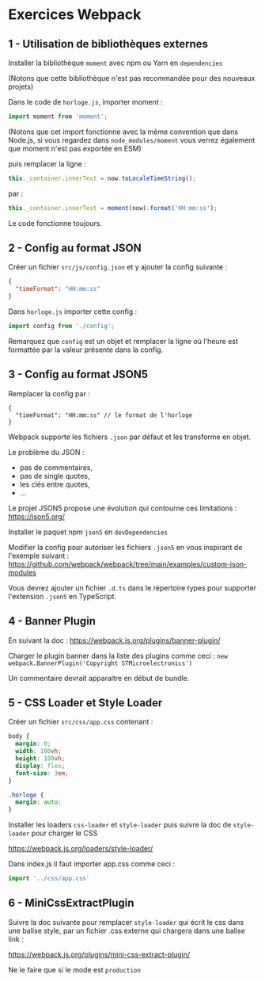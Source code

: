 # Exercices Webpack

## 1 - Utilisation de bibliothèques externes

Installer la bibliothèque `moment` avec npm ou Yarn en `dependencies`

(Notons que cette bibliothèque n'est pas recommandée pour des nouveaux projets)

Dans le code de `horloge.js`, importer moment :

```js
import moment from 'moment';
```

(Notons que cet import fonctionne avec la même convention que dans Node.js, si vous regardez dans `node_modules/moment` vous verrez également que moment n'est pas exportée en ESM)

puis remplacer la ligne :

```js
this._container.innerText = now.toLocaleTimeString();
```

par :

```js
this._container.innerText = moment(now).format('HH:mm:ss');
```

Le code fonctionne toujours.

## 2 - Config au format JSON

Créer un fichier `src/js/config.json` et y ajouter la config suivante :

```json
{
  "timeFormat": "HH:mm:ss"
}
```

Dans `horloge.js` importer cette config :

```js
import config from './config';
```

Remarquez que `config` est un objet et remplacer la ligne où l'heure est formattée par la valeur présente dans la config.

## 3 - Config au format JSON5

Remplacer la config par :

```json5
{
  "timeFormat": "HH:mm:ss" // le format de l'horloge
}
```

Webpack supporte les fichiers `.json` par défaut et les transforme en objet.

Le problème du JSON :
- pas de commentaires,
- pas de single quotes,
- les clés entre quotes,
- ...

Le projet JSON5 propose une évolution qui contourne ces limitations :
https://json5.org/

Installer le paquet npm `json5` en `devDependencies`

Modifier la config pour autoriser les fichiers `.json5` en  vous inspirant de l'exemple suivant :
https://github.com/webpack/webpack/tree/main/examples/custom-json-modules

Vous devrez ajouter un fichier `.d.ts` dans le répertoire types pour supporter l'extension `.json5` en TypeScript.

## 4 - Banner Plugin

En suivant la doc : https://webpack.js.org/plugins/banner-plugin/

Charger le plugin banner dans la liste des plugins comme ceci :
`new webpack.BannerPlugin('Copyright STMicroelectronics')`

Un commentaire devrait apparaitre en début de bundle.

## 5 - CSS Loader et Style Loader

Créer un fichier `src/css/app.css` contenant :

```css
body {
  margin: 0;
  width: 100vh;
  height: 100vh;
  display: flex;
  font-size: 3em;
}

.horloge {
  margin: auto;
}
```

Installer les loaders `css-loader` et `style-loader` puis suivre la doc de `style-loader` pour charger le CSS

https://webpack.js.org/loaders/style-loader/

Dans index.js il faut importer app.css comme ceci :

```js
import '../css/app.css`
```

## 6 - MiniCssExtractPlugin

Suivre la doc suivante pour remplacer `style-loader` qui écrit le css dans une balise style, par un fichier .css externe qui chargera dans une balise link :

https://webpack.js.org/plugins/mini-css-extract-plugin/

Ne le faire que si le mode est `production`

